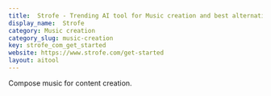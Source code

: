 ```yaml
---
title:  Strofe - Trending AI tool for Music creation and best alternatives
display_name:  Strofe
category: Music creation
category_slug: music-creation
key: strofe_com_get_started
website: https://www.strofe.com/get-started
layout: aitool
---
```


Compose music for content creation.
